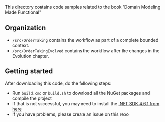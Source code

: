 This directory contains code samples related to the book "Domain Modeling Made Functional"

## Organization

* `/src/OrderTaking` contains the workflow as part of a complete bounded context.
* `/src/OrderTakingEvolved` contains the workflow after the changes in the Evolution chapter.

## Getting started

After downloading this code, do the following steps:

* Run `build.cmd` or `build.sh` to download all the NuGet packages and compile the project
* If that is not successful, you may need to install the [.NET SDK 4.6.1 from here](https://www.microsoft.com/en-us/download/details.aspx?id=49978)
* If you have problems, please create an issue on this repo


